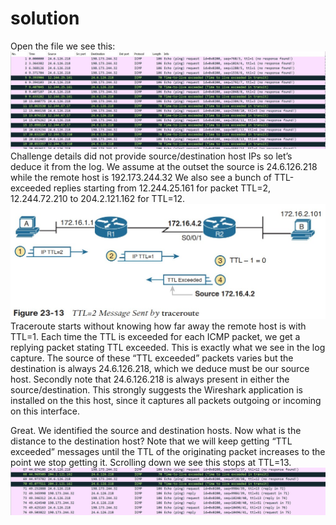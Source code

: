 # solution

Open the file we see this:
![alt text](image.png)<br>
Challenge details did not provide source/destination host IPs so let’s deduce it from the log. We assume at the outset the source is 24.6.126.218 while the remote host is 192.173.244.32 We also see a bunch of TTL-exceeded replies starting from 12.244.25.161 for packet TTL=2, 12.244.72.210 to 204.2.121.162 for TTL=12.
![alt text](image-1.png)<br>
Traceroute starts without knowing how far away the remote host is with TTL=1. Each time the TTL is exceeded for each ICMP packet, we get a replying packet stating TTL exceeded. This is exactly what we see in the log capture. The source of these “TTL exceeded” packets varies but the destination is always 24.6.126.218, which we deduce must be our source host. Secondly note that 24.6.126.218 is always present in either the source/destination. This strongly suggests the Wireshark application is installed on the this host, since it captures all packets outgoing or incoming on this interface.

Great. We identified the source and destination hosts. Now what is the distance to the destination host? Note that we will keep getting “TTL exceeded” messages until the TTL of the originating packet increases to the point we stop getting it. Scrolling down we see this stops at TTL=13.
![alt text](image-2.png)<br>
